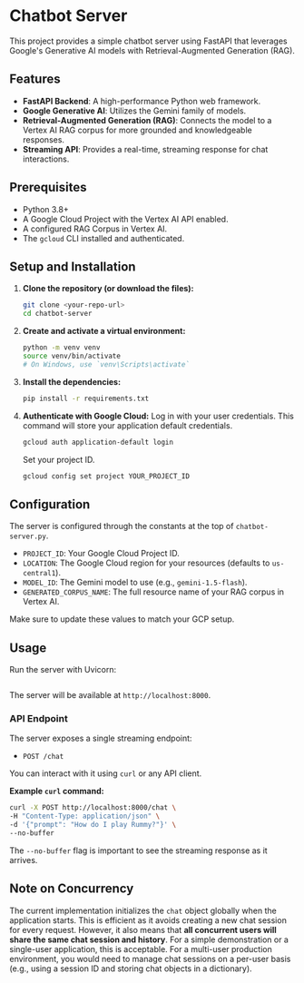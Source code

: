 # Chatbot Server

This project provides a simple chatbot server using FastAPI that leverages Google's Generative AI models with Retrieval-Augmented Generation (RAG).

## Features

-   **FastAPI Backend**: A high-performance Python web framework.
-   **Google Generative AI**: Utilizes the Gemini family of models.
-   **Retrieval-Augmented Generation (RAG)**: Connects the model to a Vertex AI RAG corpus for more grounded and knowledgeable responses.
-   **Streaming API**: Provides a real-time, streaming response for chat interactions.

## Prerequisites

-   Python 3.8+
-   A Google Cloud Project with the Vertex AI API enabled.
-   A configured RAG Corpus in Vertex AI.
-   The `gcloud` CLI installed and authenticated.

## Setup and Installation

1.  **Clone the repository (or download the files):**
    ```bash
    git clone <your-repo-url>
    cd chatbot-server
    ```

2.  **Create and activate a virtual environment:**
    ```bash
    python -m venv venv
    source venv/bin/activate
    # On Windows, use `venv\Scripts\activate`
    ```

3.  **Install the dependencies:**
    ```bash
    pip install -r requirements.txt
    ```

4.  **Authenticate with Google Cloud:**
    Log in with your user credentials. This command will store your application default credentials.
    ```bash
    gcloud auth application-default login
    ```
    Set your project ID.
    ```bash
    gcloud config set project YOUR_PROJECT_ID
    ```

## Configuration

The server is configured through the constants at the top of `chatbot-server.py`.

-   `PROJECT_ID`: Your Google Cloud Project ID.
-   `LOCATION`: The Google Cloud region for your resources (defaults to `us-central1`).
-   `MODEL_ID`: The Gemini model to use (e.g., `gemini-1.5-flash`).
-   `GENERATED_CORPUS_NAME`: The full resource name of your RAG corpus in Vertex AI.

Make sure to update these values to match your GCP setup.

## Usage

Run the server with Uvicorn:

```bash


```

The server will be available at `http://localhost:8000`.

### API Endpoint

The server exposes a single streaming endpoint:

-   `POST /chat`

You can interact with it using `curl` or any API client.

**Example `curl` command:**

```bash
curl -X POST http://localhost:8000/chat \
-H "Content-Type: application/json" \
-d '{"prompt": "How do I play Rummy?"}' \
--no-buffer
```
The `--no-buffer` flag is important to see the streaming response as it arrives.

## Note on Concurrency

The current implementation initializes the `chat` object globally when the application starts. This is efficient as it avoids creating a new chat session for every request. However, it also means that **all concurrent users will share the same chat session and history**. For a simple demonstration or a single-user application, this is acceptable. For a multi-user production environment, you would need to manage chat sessions on a per-user basis (e.g., using a session ID and storing chat objects in a dictionary). 